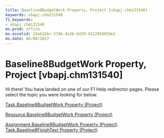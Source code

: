 ```yaml
---
title: Baseline8BudgetWork Property, Project [vbapj.chm131540]
keywords: vbapj.chm131540
f1_keywords:
- vbapj.chm131540
ms.prod: office
ms.assetid: 24ab1bbc-574b-4a1b-b429-4212958859e2
ms.date: 06/08/2017
---
```



# Baseline8BudgetWork Property, Project [vbapj.chm131540]

Hi there! You have landed on one of our F1 Help redirector pages. Please select the topic you were looking for below.

[Task.Baseline8BudgetWork Property (Project)](http://msdn.microsoft.com/library/49e15be6-b20d-9db2-e44c-000f87a82dd8%28Office.15%29.aspx)

[Resource.Baseline8BudgetWork Property (Project)](http://msdn.microsoft.com/library/ea76d503-aea8-93b4-d573-03608f0e4329%28Office.15%29.aspx)

[Assignment.Baseline8BudgetWork Property (Project)](http://msdn.microsoft.com/library/b4f81a07-1442-bcec-867e-86ae9af8c207%28Office.15%29.aspx)
[Task.Baseline8FinishText Property (Project)](http://msdn.microsoft.com/library/65704781-ed05-4127-ed76-8b3781c6bff3%28Office.15%29.aspx)

